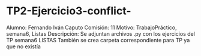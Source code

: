 # TP2-Ejercicio3-conflict-
Alumno: Fernando Iván Caputo
Comisión: 11
Motivo: TrabajoPráctico, semana6, Listas
Descripción: Se adjuntan archivos .py con los ejercicios del TP semana6 LISTAS
También se crea carpeta correspondiente para TP ya que no existía
